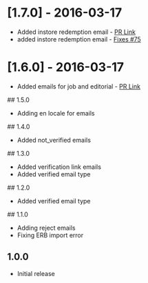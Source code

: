 # [1.7.0] - 2016-03-17
- Added instore redemption email - [PR Link](https://github.com/thebeansgroup/mail_pipes/pull/76)
 - added instore redemption email - [Fixes #75](https://github.com/thebeansgroup/mail_pipes/issues/75)

# [1.6.0] - 2016-03-17
- Added emails for job and editorial - [PR Link](https://github.com/thebeansgroup/mail_pipes/pull/73)

## 1.5.0
- Adding en locale for emails

## 1.4.0
- Added not_verified emails

## 1.3.0
- Added verification link emails
- Added verified email type

## 1.2.0
- Added verified email type

## 1.1.0
- Adding reject emails
- Fixing ERB import error

## 1.0.0
- Initial release
